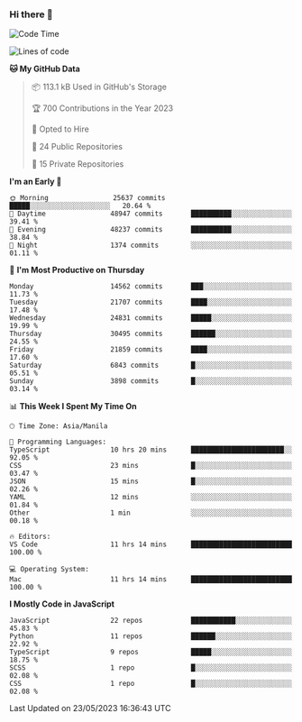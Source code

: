 ### Hi there 👋

<!--START_SECTION:waka-->
![Code Time](http://img.shields.io/badge/Code%20Time-279%20hrs%2039%20mins-blue)

![Lines of code](https://img.shields.io/badge/From%20Hello%20World%20I%27ve%20Written-57.1%20million%20lines%20of%20code-blue)

**🐱 My GitHub Data** 

> 📦 113.1 kB Used in GitHub's Storage 
 > 
> 🏆 700 Contributions in the Year 2023
 > 
> 💼 Opted to Hire
 > 
> 📜 24 Public Repositories 
 > 
> 🔑 15 Private Repositories 
 > 
**I'm an Early 🐤** 

```text
🌞 Morning                25637 commits       █████░░░░░░░░░░░░░░░░░░░░   20.64 % 
🌆 Daytime                48947 commits       ██████████░░░░░░░░░░░░░░░   39.41 % 
🌃 Evening                48237 commits       ██████████░░░░░░░░░░░░░░░   38.84 % 
🌙 Night                  1374 commits        ░░░░░░░░░░░░░░░░░░░░░░░░░   01.11 % 
```
📅 **I'm Most Productive on Thursday** 

```text
Monday                   14562 commits       ███░░░░░░░░░░░░░░░░░░░░░░   11.73 % 
Tuesday                  21707 commits       ████░░░░░░░░░░░░░░░░░░░░░   17.48 % 
Wednesday                24831 commits       █████░░░░░░░░░░░░░░░░░░░░   19.99 % 
Thursday                 30495 commits       ██████░░░░░░░░░░░░░░░░░░░   24.55 % 
Friday                   21859 commits       ████░░░░░░░░░░░░░░░░░░░░░   17.60 % 
Saturday                 6843 commits        █░░░░░░░░░░░░░░░░░░░░░░░░   05.51 % 
Sunday                   3898 commits        █░░░░░░░░░░░░░░░░░░░░░░░░   03.14 % 
```


📊 **This Week I Spent My Time On** 

```text
🕑︎ Time Zone: Asia/Manila

💬 Programming Languages: 
TypeScript               10 hrs 20 mins      ███████████████████████░░   92.05 % 
CSS                      23 mins             █░░░░░░░░░░░░░░░░░░░░░░░░   03.47 % 
JSON                     15 mins             █░░░░░░░░░░░░░░░░░░░░░░░░   02.26 % 
YAML                     12 mins             ░░░░░░░░░░░░░░░░░░░░░░░░░   01.84 % 
Other                    1 min               ░░░░░░░░░░░░░░░░░░░░░░░░░   00.18 % 

🔥 Editors: 
VS Code                  11 hrs 14 mins      █████████████████████████   100.00 % 

💻 Operating System: 
Mac                      11 hrs 14 mins      █████████████████████████   100.00 % 
```

**I Mostly Code in JavaScript** 

```text
JavaScript               22 repos            ███████████░░░░░░░░░░░░░░   45.83 % 
Python                   11 repos            ██████░░░░░░░░░░░░░░░░░░░   22.92 % 
TypeScript               9 repos             █████░░░░░░░░░░░░░░░░░░░░   18.75 % 
SCSS                     1 repo              █░░░░░░░░░░░░░░░░░░░░░░░░   02.08 % 
CSS                      1 repo              █░░░░░░░░░░░░░░░░░░░░░░░░   02.08 % 
```




 Last Updated on 23/05/2023 16:36:43 UTC
<!--END_SECTION:waka-->
